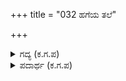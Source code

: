 +++
title = "032 ಹಗೆಯ ತಲೆ"

+++

<details><summary>ಗದ್ಯ (ಕ.ಗ.ಪ) </summary>

32. "ಶತ್ರುವಾಗಿರುವ ಜಯದ್ರಥನ ತಲೆ ಹೋಗದಿದ್ದರೆ ಅಗ್ನಿ ಪ್ರವೇಶ ಮಾಡಿ ಪ್ರಾಣವನ್ನು ಕಳೆದುಕೊಳ್ಳುವ ಪ್ರತಿಜ್ಞೆ ತಮ್ಮನಾದ ಅರ್ಜುನನದು. ಆನಂತರ ಆ ಉರಿಯ ಕಾವಿನಲ್ಲಿಯೇ ನಮ್ಮ ನಾಲ್ವರ ದೇಹಗಳೂ ಐಕ್ಯವಾಗುತ್ತವೆ. ನಮ್ಮೈವರ ಜೀವನದ ಹೊಣೆಗಾರ ನೀನೇ ಅಲ್ಲವೆ" ಎಂದು ಧರ್ಮರಾಯನು ಕರುಣಾಳುಗಳ ಅರಸನಾದ ಕೃಷ್ಣನನ್ನು ಬೇಡಿಕೊಂಡನು ಎಂದು ಸಂಜಯ ಹೇಳಿದ
</details>

<details><summary>ಪದಾರ್ಥ (ಕ.ಗ.ಪ) </summary>

ಸೆಗಳಿಕೆ-ಕಾವು-ಬೆಂಕಿ, ವಿಲಗಿಗ-ಹಂಗಿಗ, ಹೊಣೆಗಾರ
</details>

